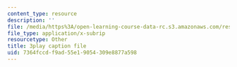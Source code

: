 ```yaml
---
content_type: resource
description: ''
file: /media/https%3A/open-learning-course-data-rc.s3.amazonaws.com/res-6-012-introduction-to-probability-spring-2018/7364fccdf9ad55e19054309e8877a598_z1lAn4GMaFs.vtt
file_type: application/x-subrip
resourcetype: Other
title: 3play caption file
uid: 7364fccd-f9ad-55e1-9054-309e8877a598
---
```

